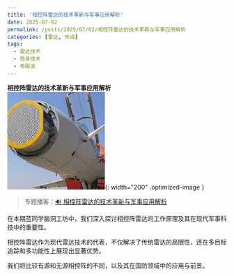 ```yaml
---
title: '相控阵雷达的技术革新与军事应用解析'
date: 2025-07-02
permalink: /posts/2025/07/02/相控阵雷达的技术革新与军事应用解析
categories: [雷达, 天线]
tags:
  - 雷达技术
  - 隐身技术
  - 电磁波 
---
```


**相控阵雷达的技术革新与军事应用解析**  
![相控阵雷达](/images/posts/相控阵雷达.jfif){: width="200" .optimized-image }


> 专题播客：[🔊 相控阵雷达的技术革新与军事应用解析](https://monica.im/ai-podcast/share?id=3abd61b3-8626-48ed-be5f-ee64d3782e2a)

在本期蓝同学脑洞工坊中，我们深入探讨相控阵雷达的工作原理及其在现代军事科技中的重要性。

相控阵雷达作为现代雷达技术的代表，不仅解决了传统雷达的局限性，还在多目标追踪和多功能性上展现出显著优势。

我们将比较有源和无源相控阵的不同，以及其在国防领域中的应用与前景。